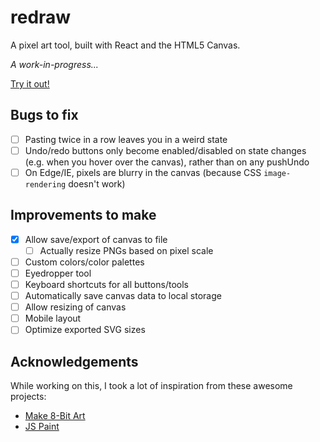 # redraw

A pixel art tool, built with React and the HTML5 Canvas.

*A work-in-progress...*

[Try it out!](http://redraw.reidmitchell.net)

## Bugs to fix

- [ ] Pasting twice in a row leaves you in a weird state
- [ ] Undo/redo buttons only become enabled/disabled on state changes (e.g. when you hover over the canvas), rather than on any pushUndo
- [ ] On Edge/IE, pixels are blurry in the canvas (because CSS `image-rendering` doesn't work)

## Improvements to make

- [x] Allow save/export of canvas to file
  - [ ] Actually resize PNGs based on pixel scale
- [ ] Custom colors/color palettes
- [ ] Eyedropper tool
- [ ] Keyboard shortcuts for all buttons/tools
- [ ] Automatically save canvas data to local storage
- [ ] Allow resizing of canvas
- [ ] Mobile layout
- [ ] Optimize exported SVG sizes

## Acknowledgements

While working on this, I took a lot of inspiration from these awesome projects:

- [Make 8-Bit Art](https://github.com/jennschiffer/make8bitart)
- [JS Paint](https://github.com/1j01/jspaint)
